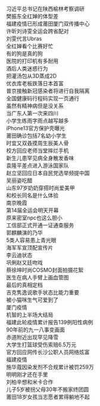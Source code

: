 习近平总书记在陕西榆林考察调研  
樊振东全红婵的体型差  
福建疫情已形成莆田厦门双传播中心  
许昕刘诗雯全运会跨省配对  
刘雯代言Ubras  
全红婵看个比赛好忙  
有的狗是真的狗  
医院的打印机有多耐用  
酒后人类迷惑行为  
把灌汤包从3D蒸成2D  
优衣库老板跌落日本首富  
普京接触新冠感染者将进行自我隔离  
全国健康码行程码实现一页通行  
虽然有精神病但是没关系  
当广东人第一次来四川  
小学生练雨字雨点越写越多  
iPhone13官方保护壳曝光  
莆田确诊包括7名幼小学生  
时宜又双叒摸周生辰美人骨  
校方回应老师当堂摔烂手机  
新生儿患罕见病全身散发香味  
袁隆平差点进入游泳国家队  
赵立坚回应日本自民党选举频提中国  
吴丽姿吃醋  
山东97岁奶奶穿搭时尚爱美甲  
和校长同名是什么体验  
南京晚霞  
第14届全运会明天开幕  
原来密室npc也这么胆小  
工信部正式开通一证通查服务  
郭麒麟演的乃华  
5类人容易患上青光眼  
海军军宣顶配宣传片  
李云迪状态  
巩俐赵又廷吻戏  
蔡徐坤时尚COSMO封面拍摄花絮  
医生在病人手臂上画血管图  
最后的真相定档  
吉克隽逸说歌手状态比能力重要  
被小猫咪生气可爱到了  
厦门疫情  
机智的上半场大结局  
福建此轮疫情累计报告139例阳性病例  
90年前的九一八事变画面  
赤道附近出现罕见降雪  
大学生打篮球受伤索赔6.5万元  
官方回应网传长沙公职人员网络炫富  
福建疫情  
施华蔻因染发剂不合规累计被罚259万  
明明刚才还在手里  
刘柏辛想和米卡合作  
儿子5岁被拐父母30年不搬家终团圆  
莆田18岁女孩当志愿者累得躺地不起  
